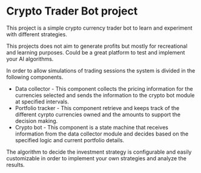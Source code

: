 Crypto Trader Bot project
=========================

This project is a simple crypto currency trader bot to learn and experiment
with different strategies.

This projects does not aim to generate profits but mostly for recreational and
learning purposes. Could be a great platform to test and implement your AI
algorithms.

In order to allow simulations of trading sessions the system is divided in the
following components.

 * Data collector - This component collects the pricing information for the
 currencies selected and sends the information to the crypto bot module at
 specified intervals.
 * Portfolio tracker - This component retrieve and keeps track of the different
 cyrpto currencies owned and the amounts to support the decision making.
 * Crypto bot - This component is a state machine that receives information from
 the data collector module and decides based on the specified logic and current
 portfolio details.

The algorithm to decide the investment strategy is configurable and easily
customizable in order to implement your own strategies and analyze the results.

